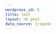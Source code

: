 ```yaml
--- 
wordpress_id: 5
title: test
layout: nb_post
data_source: jripynb
---               
```

                                                            

